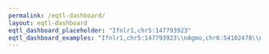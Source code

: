 ```yaml
---
permalink: /eqtl-dashboard/
layout: eqtl-dashboard
eqtl_dashboard_placeholder: "Ifnlr1,chr5:147793923"
eqtl_dashboard_examples: "Ifnlr1,chr5:147793923\\nAgmo,chr6:54102478\\n"
---
```

